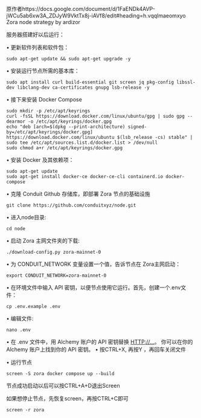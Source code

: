原作者https://docs.google.com/document/d/1FaENDk4AVP-jWCu5ab6xw3A_ZDJyW9VktTx8j-iAVf8/edit#heading=h.vqqlmaeomxyo
Zora node strategy by ardizor

服务器搭建好以后运行：

• 更新软件列表和软件包：

`sudo apt-get update && sudo apt-get upgrade -y`

• 安装运行节点所需的基本库：

`sudo apt install curl build-essential git screen jq pkg-config libssl-dev libclang-dev ca-certificates gnupg lsb-release -y`

• 接下来安装 Docker Compose

```
sudo mkdir -p /etc/apt/keyrings
curl -fsSL https://download.docker.com/linux/ubuntu/gpg | sudo gpg --dearmor -o /etc/apt/keyrings/docker.gpg
echo "deb [arch=$(dpkg --print-architecture) signed-by=/etc/apt/keyrings/docker.gpg] https://download.docker.com/linux/ubuntu $(lsb_release -cs) stable" | sudo tee /etc/apt/sources.list.d/docker.list > /dev/null
sudo chmod a+r /etc/apt/keyrings/docker.gpg
```

• 安装 Docker 及其依赖项：

```
sudo apt-get update
sudo apt-get install docker-ce docker-ce-cli containerd.io docker-compose
```

• 克隆 Conduit Github 存储库，即部署 Zora 节点的基础设施

`git clone https://github.com/conduitxyz/node.git`

• 进入node目录:

`cd node`

• 启动 Zora 主网文件夹的下载:

`./download-config.py zora-mainnet-0`

• 为 CONDUIT_NETWORK 变量设置一个值，告诉节点在 Zora主网启动：

`export CONDUIT_NETWORK=zora-mainnet-0`

• 在环境文件中输入 API 密钥，以便节点使用它运行。首先，创建一个.env文件：

`cp .env.example .env`

• 编辑文件:

`nano .env`

• 在 .env 文件中，用 Alchemy 账户的 API 密钥替换 <HTTP://...>。
  你可以在你的 Alchemy 账户上找到你的 API 密钥。
• 按CTRL+X, 再按Y ，再回车关闭文件

• 运行节点

`screen -S zora
docker compose up --build`

节点成功启动以后可以按CTRL+A+D退出Screen

如果想停止节点，先恢复screen，再按CTRL+C即可

`screen -r zora`

